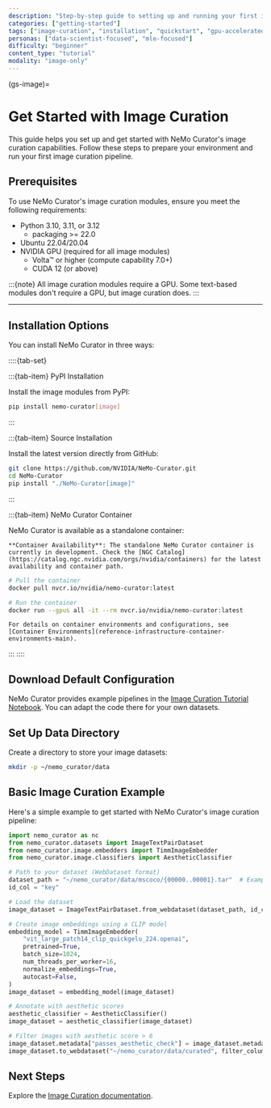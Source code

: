```yaml
---
description: "Step-by-step guide to setting up and running your first image curation pipeline with NeMo Curator"
categories: ["getting-started"]
tags: ["image-curation", "installation", "quickstart", "gpu-accelerated", "embedding", "classification", "webdataset"]
personas: ["data-scientist-focused", "mle-focused"]
difficulty: "beginner"
content_type: "tutorial"
modality: "image-only"
---
```


(gs-image)=
# Get Started with Image Curation

This guide helps you set up and get started with NeMo Curator's image curation capabilities. Follow these steps to prepare your environment and run your first image curation pipeline.

## Prerequisites

To use NeMo Curator's image curation modules, ensure you meet the following requirements:

* Python 3.10, 3.11, or 3.12
  * packaging >= 22.0
* Ubuntu 22.04/20.04
* NVIDIA GPU (required for all image modules)
  * Volta™ or higher (compute capability 7.0+)
  * CUDA 12 (or above)

:::{note}
All image curation modules require a GPU. Some text-based modules don't require a GPU, but image curation does.
:::

---

## Installation Options

You can install NeMo Curator in three ways:

::::{tab-set}

:::{tab-item} PyPI Installation

Install the image modules from PyPI:

```bash
pip install nemo-curator[image]
```
:::

:::{tab-item} Source Installation

Install the latest version directly from GitHub:

```bash
git clone https://github.com/NVIDIA/NeMo-Curator.git
cd NeMo-Curator
pip install "./NeMo-Curator[image]"
```
:::

:::{tab-item} NeMo Curator Container

NeMo Curator is available as a standalone container:

```{warning}
**Container Availability**: The standalone NeMo Curator container is currently in development. Check the [NGC Catalog](https://catalog.ngc.nvidia.com/orgs/nvidia/containers) for the latest availability and container path.
```

```bash
# Pull the container 
docker pull nvcr.io/nvidia/nemo-curator:latest

# Run the container
docker run --gpus all -it --rm nvcr.io/nvidia/nemo-curator:latest
```

```{seealso}
For details on container environments and configurations, see [Container Environments](reference-infrastructure-container-environments-main).
```
:::
::::

## Download Default Configuration

NeMo Curator provides example pipelines in the [Image Curation Tutorial Notebook](https://github.com/NVIDIA/NeMo-Curator/blob/main/tutorials/image-curation/image-curation.ipynb). You can adapt the code there for your own datasets.

## Set Up Data Directory

Create a directory to store your image datasets:

```bash
mkdir -p ~/nemo_curator/data
```

## Basic Image Curation Example

Here's a simple example to get started with NeMo Curator's image curation pipeline:

```python
import nemo_curator as nc
from nemo_curator.datasets import ImageTextPairDataset
from nemo_curator.image.embedders import TimmImageEmbedder
from nemo_curator.image.classifiers import AestheticClassifier

# Path to your dataset (WebDataset format)
dataset_path = "~/nemo_curator/data/mscoco/{00000..00001}.tar"  # Example pattern
id_col = "key"

# Load the dataset
image_dataset = ImageTextPairDataset.from_webdataset(dataset_path, id_col)

# Create image embeddings using a CLIP model
embedding_model = TimmImageEmbedder(
    "vit_large_patch14_clip_quickgelu_224.openai",
    pretrained=True,
    batch_size=1024,
    num_threads_per_worker=16,
    normalize_embeddings=True,
    autocast=False,
)
image_dataset = embedding_model(image_dataset)

# Annotate with aesthetic scores
aesthetic_classifier = AestheticClassifier()
image_dataset = aesthetic_classifier(image_dataset)

# Filter images with aesthetic score > 6
image_dataset.metadata["passes_aesthetic_check"] = image_dataset.metadata["aesthetic_score"] > 6
image_dataset.to_webdataset("~/nemo_curator/data/curated", filter_column="passes_aesthetic_check")
```

## Next Steps

Explore the [Image Curation documentation](image-overview).